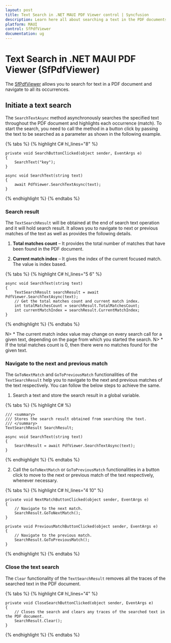 ```yaml
---
layout: post
title: Text Search in .NET MAUI PDF Viewer control | Syncfusion
description: Learn here all about searching a text in the PDF documents using Syncfusion .NET MAUI PDF Viewer (SfPdfViewer).
platform: MAUI
control: SfPdfViewer
documentation: ug
---
```


# Text Search in .NET MAUI PDF Viewer (SfPdfViewer)

The [SfPdfViewer](https://help.syncfusion.com/cr/maui/Syncfusion.Maui.PdfViewer.SfPdfViewer.html) allows you to search for text in a PDF document and navigate to all its occurrences.

## Initiate a text search

The `SearchTextAsync` method asynchronously searches the specified text throughout the PDF document and highlights each occurrence (match). To start the search, you need to call the method in a button click by passing the text to be searched as a parameter as shown in the following example.

{% tabs %}
{% highlight C# hl_lines="8" %}

    private void SearchButtonClicked(object sender, EventArgs e)
    {
        SearchText("key");
    }

    async void SearchText(string text)
    {
        await PdfViewer.SearchTextAsync(text);
    }

{% endhighlight %}
{% endtabs %}

### Search result

The `TextSearchResult` will be obtained at the end of search text operation and it will hold search result. It allows you to navigate to next or previous matches of the text as well as provides the following details.

1. <b>Total matches count</b> – It provides the total number of matches that have been found in the PDF document.

2. <b>Current match index</b> – It gives the index of the current focused match. The value is index based.

{% tabs %}
{% highlight C# hl_lines="5 6" %}

    async void SearchText(string text)
    {
        TextSearchResult searchResult = await PdfViewer.SearchTextAsync(text);
        // Get the total matches count and current match index.
        int totalMatchesCount = searchResult.TotalMatchesCount;
        int currentMatchIndex = searchResult.CurrentMatchIndex;
    }

{% endhighlight %}
{% endtabs %}

N> * The current match index value may change on every search call for a given text, depending on the page from which you started the search.
N> * If the total matches count is 0, then there were no matches found for the given text.

### Navigate to the next and previous match

The `GoToNextMatch` and `GoToPreviousMatch` functionalities of the `TextSearchResult` help you to navigate to the next and previous matches of the text respectively. You can follow the below steps to achieve the same.

1.	Search a text and store the search result in a global variable.

{% tabs %}
{% highlight C# %}

    /// <summary>
    /// Stores the search result obtained from searching the text.
    /// </summary>
    TextSearchResult SearchResult;

    async void SearchText(string text)
    {
        SearchResult = await PdfViewer.SearchTextAsync(text);
    }

{% endhighlight %}
{% endtabs %}

2.	Call the `GoToNextMatch` or `GoToPreviousMatch` functionalities in a button click to move to the next or previous match of the text respectively, whenever necessary.

{% tabs %}
{% highlight C# hl_lines="4 10" %}

    private void NextMatchButtonClicked(object sender, EventArgs e)
    {
        // Navigate to the next match.
        SearchResult.GoToNextMatch();
    }

    private void PreviousMatchButtonClicked(object sender, EventArgs e)
    {
        // Navigate to the previous match.
        SearchResult.GoToPreviousMatch();
    }

{% endhighlight %}
{% endtabs %}

### Close the text search

The `Clear` functionality of the `TextSearchResult` removes all the traces of the searched text in the PDF document.

{% tabs %}
{% highlight C# hl_lines="4" %}

    private void CloseSearchButtonClicked(object sender, EventArgs e)
    {
        // Closes the search and clears any traces of the searched text in the PDF document.
        SearchResult.Clear();
    }

{% endhighlight %}
{% endtabs %}
